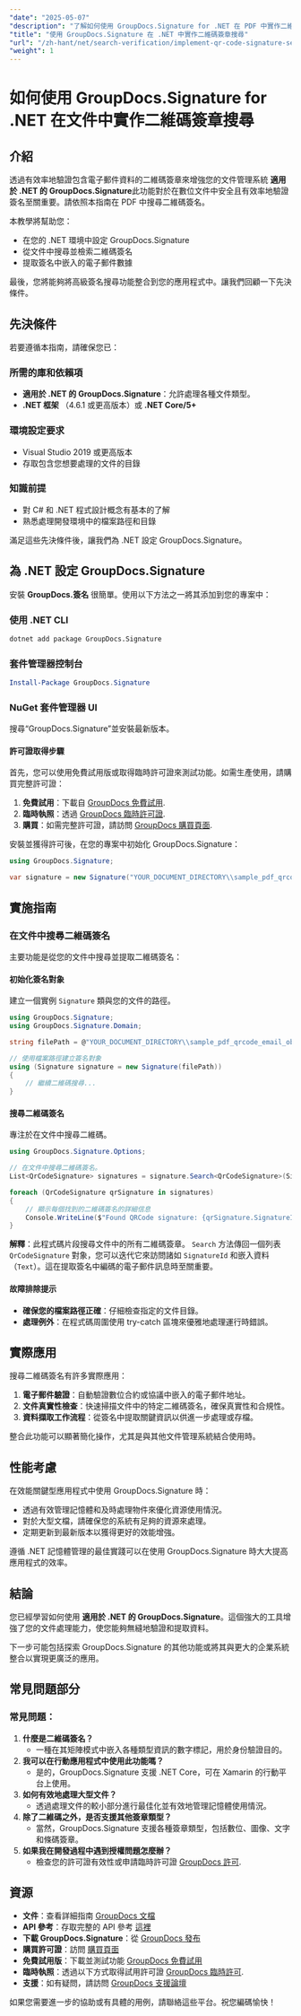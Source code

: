 ```yaml
---
"date": "2025-05-07"
"description": "了解如何使用 GroupDocs.Signature for .NET 在 PDF 中實作二維碼簽章搜尋。增強文件驗證功能並從簽名中提取電子郵件資料。"
"title": "使用 GroupDocs.Signature 在 .NET 中實作二維碼簽章搜尋"
"url": "/zh-hant/net/search-verification/implement-qr-code-signature-search-groupdocs-dotnet/"
"weight": 1
---
```


# 如何使用 GroupDocs.Signature for .NET 在文件中實作二維碼簽章搜尋

## 介紹

透過有效率地驗證包含電子郵件資料的二維碼簽章來增強您的文件管理系統 **適用於 .NET 的 GroupDocs.Signature**此功能對於在數位文件中安全且有效率地驗證簽名至關重要。請依照本指南在 PDF 中搜尋二維碼簽名。

本教學將幫助您：
- 在您的 .NET 環境中設定 GroupDocs.Signature
- 從文件中搜尋並檢索二維碼簽名
- 提取簽名中嵌入的電子郵件數據

最後，您將能夠將高級簽名搜尋功能整合到您的應用程式中。讓我們回顧一下先決條件。

## 先決條件

若要遵循本指南，請確保您已：

### 所需的庫和依賴項
- **適用於 .NET 的 GroupDocs.Signature**：允許處理各種文件類型。
- **.NET 框架** （4.6.1 或更高版本）或 **.NET Core/5+**

### 環境設定要求
- Visual Studio 2019 或更高版本
- 存取包含您想要處理的文件的目錄

### 知識前提
- 對 C# 和 .NET 程式設計概念有基本的了解
- 熟悉處理開發環境中的檔案路徑和目錄

滿足這些先決條件後，讓我們為 .NET 設定 GroupDocs.Signature。

## 為 .NET 設定 GroupDocs.Signature

安裝 **GroupDocs.簽名** 很簡單。使用以下方法之一將其添加到您的專案中：

### 使用 .NET CLI
```bash
dotnet add package GroupDocs.Signature
```

### 套件管理器控制台
```powershell
Install-Package GroupDocs.Signature
```

### NuGet 套件管理器 UI
搜尋“GroupDocs.Signature”並安裝最新版本。

#### 許可證取得步驟
首先，您可以使用免費試用版或取得臨時許可證來測試功能。如需生產使用，請購買完整許可證：
1. **免費試用**：下載自 [GroupDocs 免費試用](https://releases。groupdocs.com/signature/net/).
2. **臨時執照**：透過 [GroupDocs 臨時許可證](https://purchase。groupdocs.com/temporary-license/).
3. **購買**：如需完整許可證，請訪問 [GroupDocs 購買頁面](https://purchase。groupdocs.com/buy).

安裝並獲得許可後，在您的專案中初始化 GroupDocs.Signature：
```csharp
using GroupDocs.Signature;

var signature = new Signature("YOUR_DOCUMENT_DIRECTORY\\sample_pdf_qrcode_email_object.pdf");
```

## 實施指南

### 在文件中搜尋二維碼簽名
主要功能是從您的文件中搜尋並提取二維碼簽名：

#### 初始化簽名對象
建立一個實例 `Signature` 類與您的文件的路徑。
```csharp
using GroupDocs.Signature;
using GroupDocs.Signature.Domain;

string filePath = @"YOUR_DOCUMENT_DIRECTORY\\sample_pdf_qrcode_email_object.pdf";

// 使用檔案路徑建立簽名對象
using (Signature signature = new Signature(filePath))
{
    // 繼續二維碼搜尋...
}
```

#### 搜尋二維碼簽名
專注於在文件中搜尋二維碼。
```csharp
using GroupDocs.Signature.Options;

// 在文件中搜尋二維碼簽名。
List<QrCodeSignature> signatures = signature.Search<QrCodeSignature>(SignatureType.QrCode);

foreach (QrCodeSignature qrSignature in signatures)
{
    // 顯示每個找到的二維碼簽名的詳細信息
    Console.WriteLine($"Found QRCode signature: {qrSignature.SignatureId} with text {qrSignature.Text}");
}
```
**解釋**：此程式碼片段搜尋文件中的所有二維碼簽章。 `Search` 方法傳回一個列表 `QrCodeSignature` 對象，您可以迭代它來訪問諸如 `SignatureId` 和嵌入資料（`Text`）。這在提取簽名中編碼的電子郵件訊息時至關重要。

#### 故障排除提示
- **確保您的檔案路徑正確**：仔細檢查指定的文件目錄。
- **處理例外**：在程式碼周圍使用 try-catch 區塊來優雅地處理運行時錯誤。

## 實際應用
搜尋二維碼簽名有許多實際應用：
1. **電子郵件驗證**：自動驗證數位合約或協議中嵌入的電子郵件地址。
2. **文件真實性檢查**：快速掃描文件中的特定二維碼簽名，確保真實性和合規性。
3. **資料擷取工作流程**：從簽名中提取關鍵資訊以供進一步處理或存檔。

整合此功能可以顯著簡化操作，尤其是與其他文件管理系統結合使用時。

## 性能考慮
在效能關鍵型應用程式中使用 GroupDocs.Signature 時：
- 透過有效管理記憶體和及時處理物件來優化資源使用情況。
- 對於大型文檔，請確保您的系統有足夠的資源來處理。
- 定期更新到最新版本以獲得更好的效能增強。

遵循 .NET 記憶體管理的最佳實踐可以在使用 GroupDocs.Signature 時大大提高應用程式的效率。

## 結論
您已經學習如何使用 **適用於 .NET 的 GroupDocs.Signature**。這個強大的工具增強了您的文件處理能力，使您能夠無縫地驗證和提取資料。

下一步可能包括探索 GroupDocs.Signature 的其他功能或將其與更大的企業系統整合以實現更廣泛的應用。

## 常見問題部分
### 常見問題：
1. **什麼是二維碼簽名？**
   - 一種在其矩陣模式中嵌入各種類型資訊的數字標記，用於身份驗證目的。
2. **我可以在行動應用程式中使用此功能嗎？**
   - 是的，GroupDocs.Signature 支援 .NET Core，可在 Xamarin 的行動平台上使用。
3. **如何有效地處理大型文件？**
   - 透過處理文件的較小部分進行最佳化並有效地管理記憶體使用情況。
4. **除了二維碼之外，是否支援其他簽章類型？**
   - 當然，GroupDocs.Signature 支援各種簽章類型，包括數位、圖像、文字和條碼簽章。
5. **如果我在開發過程中遇到授權問題怎麼辦？**
   - 檢查您的許可證有效性或申請臨時許可證 [GroupDocs 許可](https://purchase。groupdocs.com/temporary-license/).

## 資源
- **文件**：查看詳細指南 [GroupDocs 文檔](https://docs.groupdocs.com/signature/net/)
- **API 參考**：存取完整的 API 參考 [這裡](https://reference.groupdocs.com/signature/net/)
- **下載 GroupDocs.Signature**：從 [GroupDocs 發布](https://releases.groupdocs.com/signature/net/)
- **購買許可證**：訪問 [購買頁面](https://purchase.groupdocs.com/buy)
- **免費試用版**：下載並測試功能 [GroupDocs 免費試用](https://releases.groupdocs.com/signature/net/)
- **臨時執照**：透過以下方式取得試用許可證 [GroupDocs 臨時許可](https://purchase。groupdocs.com/temporary-license/).
- **支援**：如有疑問，請訪問 [GroupDocs 支援論壇](https://forum.groupdocs.com/c/signature/)

如果您需要進一步的協助或有具體的用例，請聯絡這些平台。祝您編碼愉快！